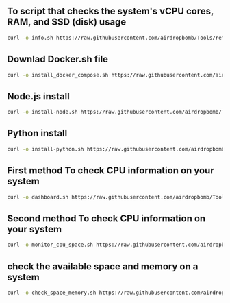 ## To script that checks the system's vCPU cores, RAM, and SSD (disk) usage
```bash
curl -o info.sh https://raw.githubusercontent.com/airdropbomb/Tools/refs/heads/main/info.sh && chmod +x info.sh && ./info.sh
```
## Downlad Docker.sh file
```bash
curl -o install_docker_compose.sh https://raw.githubusercontent.com/airdropbomb/Tools/refs/heads/main/install_docker_copose.sh  && chmod +x install_docker_compose.sh  && ./install_docker_compose.sh
```
## Node.js install
```bash
curl -o install-node.sh https://raw.githubusercontent.com/airdropbomb/Tools/refs/heads/main/install-node.sh && chmod +x install-node.sh &&  ./install-node.sh
```
## Python install
```bash
curl -o install-python.sh https://raw.githubusercontent.com/airdropbomb/Tools/refs/heads/main/install-python.sh && chmod +x install-python.sh &&  ./install-python.sh
```
## First method To check CPU information on your system
```bash
curl -o dashboard.sh https://raw.githubusercontent.com/airdropbomb/Tools/refs/heads/main/dashboard.sh && chmod +x dashboard.sh && ./dashboard.sh
```
## Second method To check CPU information on your system
```bash
curl -o monitor_cpu_space.sh https://raw.githubusercontent.com/airdropbomb/Tools/refs/heads/main/monitor_cpu_space.sh && chmod +x monitor_cpu_space.sh && ./monitor_cpu_space.sh
```
## check the available space and memory on a system
```bash
curl -o check_space_memory.sh https://raw.githubusercontent.com/airdropbomb/Tools/refs/heads/main/check_space_memory.sh && chmod +x check_space_memory.sh && ./check_space_memory.sh
```
